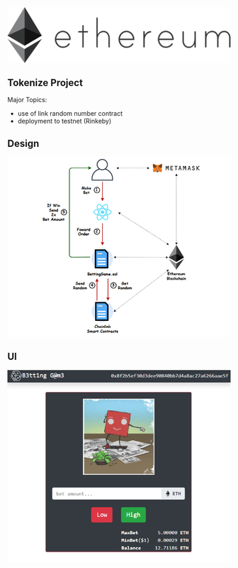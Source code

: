 ![](public/eth.png)
##
## Tokenize Project
Major Topics:
- use of link random number contract
- deployment to testnet (Rinkeby)

## Design

![](public/BettingGame.png)

## UI

![](public/UI.png)
